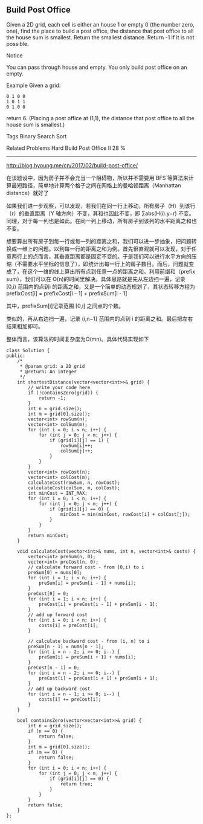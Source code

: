 ## Build Post Office  ##

Given a 2D grid, each cell is either an house 1 or empty 0 (the number zero, one), find the place to build a post office, the distance that post office to all the house sum is smallest. Return the smallest distance. Return -1 if it is not possible.

 Notice

You can pass through house and empty.
You only build post office on an empty.

Example
Given a grid:

	0 1 0 0
	1 0 1 1
	0 1 0 0
return 6. (Placing a post office at (1,1), the distance that post office to all the house sum is smallest.)

Tags 
Binary Search Sort

Related Problems 
Hard Build Post Office II 28 %

----------
http://blog.hyoung.me/cn/2017/02/build-post-office/

在该题设中，因为房子并不会充当一个阻碍物，所以并不需要用 BFS 等算法来计算最短路径，简单地计算两个格子之间在网格上的曼哈顿距离（Manhattan distance）就好了

如果我们进一步观察，可以发现，若我们在同一行上移动，所有房子（H）到该行（r）的垂直距离（Y 轴方向）不变，其和也因此不变，即 
∑abs(H(i).y−r) 不变。同理，对于每一列也是如此。在同一列上移动，所有房子到该列的水平距离之和也不变。

想要算出所有房子到每一行或每一列的距离之和，我们可以进一步抽象，把问题转换成一维上的问题。以到每一行的距离之和为例。首先很直观就可以发现，对于任意两行上的点而言，其垂直距离都是固定不变的。于是我们可以进行水平方向的压缩（不需要水平坐标的信息了），即统计出每一行上的房子数目。而后，问题就变成了，在这个一维的线上算出所有点到任意一点的距离之和。利用前缀和（prefix sum），我们可以在
O(n)的时间里解决。具体思路就是先从左边扫一遍，记录 [0,i) 范围内的点到i 的距离之和，又是一个简单的动态规划了，其状态转移方程为
prefixCost[i] = prefixCost[i - 1] + prefixSum[i - 1]

其中，prefixSum[i]记录范围 [0,i] 之间点的个数。

类似的，再从右边扫一遍，记录 (i,n−1] 范围内的点到 i 的距离之和。最后把左右结果相加即可。

整体而言，该算法的时间复杂度为O(mn)。具体代码实现如下

	class Solution {
	public:
	    /*
	     * @param grid: a 2D grid
	     * @return: An integer
	     */
	    int shortestDistance(vector<vector<int>>& grid) {
	        // write your code here
	        if (!containsZero(grid)) {
	            return -1;
	        }
	        int n = grid.size();
	        int m = grid[0].size();
	        vector<int> rowSum(n);
	        vector<int> colSum(m);
	        for (int i = 0; i < n; i++) {
	            for (int j = 0; j < m; j++) {
	                if (grid[i][j] == 1) {
	                    rowSum[i]++;
	                    colSum[j]++;
	                }
	            }
	        }
	        vector<int> rowCost(n);
	        vector<int> colCost(m);
	        calculateCost(rowSum, n, rowCost);
	        calculateCost(colSum, m, colCost);
	        int minCost = INT_MAX;
	        for (int i = 0; i < n; i++) {
	            for (int j = 0; j < m; j++) {
	                if (grid[i][j] == 0) {
	                    minCost = min(minCost, rowCost[i] + colCost[j]);
	                }
	            }
	        }
	        return minCost;
	    }
	
	    void calculateCost(vector<int>& nums, int n, vector<int>& costs) {
	        vector<int> preSum(n, 0);
	        vector<int> preCost(n, 0);
	        // calculate forward cost - from [0,i) to i
	        preSum[0] = nums[0];
	        for (int i = 1; i < n; i++) {
	            preSum[i] = preSum[i - 1] + nums[i];
	        }
	        preCost[0] = 0;
	        for (int i = 1; i < n; i++) {
	            preCost[i] = preCost[i - 1] + preSum[i - 1];
	        }
	        // add up forward cost
	        for (int i = 0; i < n; i++) {
	            costs[i] = preCost[i];
	        }
	
	        // calculate backward cost - from (i, n) to i
	        preSum[n - 1] = nums[n - 1];
	        for (int i = n - 2; i >= 0; i--) {
	            preSum[i] = preSum[i + 1] + nums[i];
	        }
	        preCost[n - 1] = 0;
	        for (int i = n - 2; i >= 0; i--) {
	            preCost[i] = preCost[i + 1] + preSum[i + 1];
	        }
	        // add up backward cost
	        for (int i = n - 1; i >= 0; i--) {
	            costs[i] += preCost[i];
	        }
	    }
	
	    bool containsZero(vector<vector<int>>& grid) {
	        int n = grid.size();
	        if (n == 0) {
	            return false;
	        }
	        int m = grid[0].size();
	        if (m == 0) {
	            return false;
	        }
	        for (int i = 0; i < n; i++) {
	            for (int j = 0; j < m; j++) {
	                if (grid[i][j] == 0) {
	                    return true;
	                }
	            }
	        }
	        return false;
	    }
	};